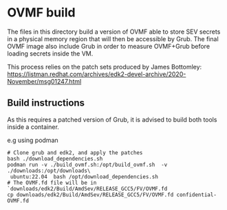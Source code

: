 # OVMF build

The files in this directory build a version of OVMF able to store SEV secrets
in a physical memory region that will then be accessible by Grub. The final OVMF image
also include Grub in order to measure OVMF+Grub before loading secrets inside
the VM.

This process relies on the patch sets produced by James Bottomley:
https://listman.redhat.com/archives/edk2-devel-archive/2020-November/msg01247.html

## Build instructions

As this requires a patched version of Grub, it is advised to build both tools inside a container.


e.g using podman
```
# Clone grub and edk2, and apply the patches
bash ./download_dependencies.sh
podman run -v ./build_ovmf.sh:/opt/build_ovmf.sh  -v ./downloads:/opt/downloads\
 ubuntu:22.04  bash /opt/download_dependencies.sh
# The OVMF.fd file will be in `downloads/edk2/Build/AmdSev/RELEASE_GCC5/FV/OVMF.fd
cp downloads/edk2/Build/AmdSev/RELEASE_GCC5/FV/OVMF.fd confidential-OVMF.fd
```
